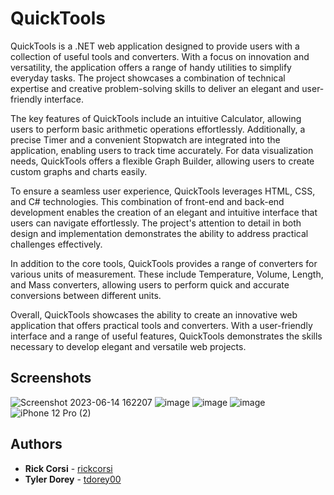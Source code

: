 
# QuickTools

QuickTools is a .NET web application designed to provide users with a collection of useful tools and converters. With a focus on innovation and versatility, the application offers a range of handy utilities to simplify everyday tasks. The project showcases a combination of technical expertise and creative problem-solving skills to deliver an elegant and user-friendly interface.

The key features of QuickTools include an intuitive Calculator, allowing users to perform basic arithmetic operations effortlessly. Additionally, a precise Timer and a convenient Stopwatch are integrated into the application, enabling users to track time accurately. For data visualization needs, QuickTools offers a flexible Graph Builder, allowing users to create custom graphs and charts easily.

To ensure a seamless user experience, QuickTools leverages HTML, CSS, and C# technologies. This combination of front-end and back-end development enables the creation of an elegant and intuitive interface that users can navigate effortlessly. The project's attention to detail in both design and implementation demonstrates the ability to address practical challenges effectively.

In addition to the core tools, QuickTools provides a range of converters for various units of measurement. These include Temperature, Volume, Length, and Mass converters, allowing users to perform quick and accurate conversions between different units.

Overall, QuickTools showcases the ability to create an innovative web application that offers practical tools and converters. With a user-friendly interface and a range of useful features, QuickTools demonstrates the skills necessary to develop elegant and versatile web projects.

## Screenshots
![Screenshot 2023-06-14 162207](https://github.com/rickcorsi/QuickTools/assets/90643765/8d0fa9fd-7e4e-4d88-ac79-1ea884adaf2d)
![image](https://user-images.githubusercontent.com/90643765/222787848-706425ad-ba98-4f23-9300-cbb9f6357f1b.png)
![image](https://user-images.githubusercontent.com/90643765/222788698-bf8061eb-98ac-45b0-9385-14f0a0365a5f.png)
![image](https://user-images.githubusercontent.com/90643765/222787455-0971c422-d6b0-4cef-8cff-26bd986194ad.png)
![iPhone 12 Pro (2)](https://user-images.githubusercontent.com/90643765/222789823-ec6ebd1b-9a0b-43a0-9f7d-13444e90f59c.png)

## Authors
  - **Rick Corsi** -
    [rickcorsi](https://github.com/rickcorsi)
  - **Tyler Dorey** -
    [tdorey00](https://github.com/tdorey00)
